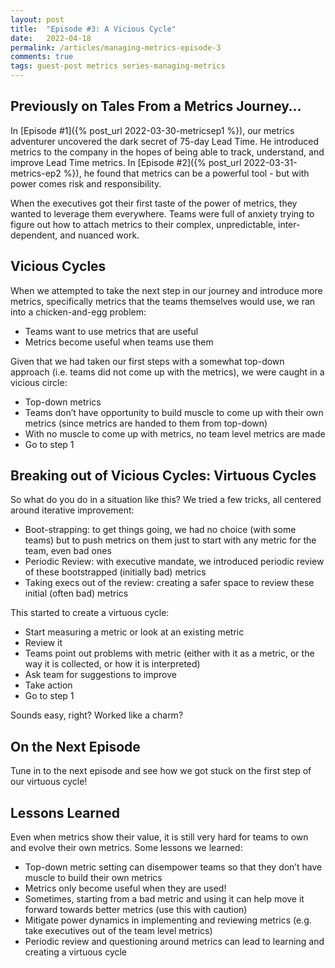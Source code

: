```yaml
---
layout: post
title:  "Episode #3: A Vicious Cycle"
date:   2022-04-18
permalink: /articles/managing-metrics-episode-3
comments: true
tags: guest-post metrics series-managing-metrics
---
```


## Previously on Tales From a Metrics Journey…

In [Episode #1]({% post_url 2022-03-30-metricsep1 %}), our metrics adventurer uncovered the dark secret of 75-day Lead Time. He introduced metrics to the company in the hopes of being able to track, understand, and improve Lead Time metrics. In [Episode #2]({% post_url 2022-03-31-metrics-ep2 %}), he found that metrics can be a powerful tool - but with power comes risk and responsibility.

When the executives got their first taste of the power of metrics, they wanted to leverage them everywhere. Teams were full of anxiety trying to figure out how to attach metrics to their complex, unpredictable, inter-dependent, and nuanced work. 

## Vicious Cycles

When we attempted to take the next step in our journey and introduce more metrics, specifically metrics that the teams themselves would use, we ran into a chicken-and-egg problem:

- Teams want to use metrics that are useful
- Metrics become useful when teams use them

Given that we had taken our first steps with a somewhat top-down approach (i.e. teams did not come up with the metrics), we were caught in a vicious circle:

- Top-down metrics
- Teams don’t have opportunity to build muscle to come up with their own metrics (since metrics are handed to them from top-down)
- With no muscle to come up with metrics, no team level metrics are made
- Go to step 1

## Breaking out of Vicious Cycles: Virtuous Cycles

So what do you do in a situation like this? We tried a few tricks, all centered around iterative improvement:

- Boot-strapping: to get things going, we had no choice (with some teams) but to push metrics on them just to start with any metric for the team, even bad ones
- Periodic Review: with executive mandate, we introduced periodic review of these bootstrapped (initially bad) metrics
- Taking execs out of the review: creating a safer space to review these initial (often bad) metrics

This started to create a virtuous cycle:
- Start measuring a metric or look at an existing metric
- Review it
- Teams point out problems with metric (either with it as a metric, or the way it is collected, or how it is interpreted)
- Ask team for suggestions to improve
- Take action
- Go to step 1

Sounds easy, right? Worked like a charm?

## On the Next Episode

Tune in to the next episode and see how we got stuck on the first step of our virtuous cycle!

## Lessons Learned

Even when metrics show their value, it is still very hard for teams to own and evolve their own metrics. Some lessons we learned:

- Top-down metric setting can disempower teams so that they don’t have muscle to build their own metrics
- Metrics only become useful when they are used!
- Sometimes, starting from a bad metric and using it can help move it forward towards better metrics (use this with caution)
- Mitigate power dynamics in implementing and reviewing metrics (e.g. take executives out of the team level metrics)
- Periodic review and questioning around metrics can lead to learning and creating a virtuous cycle
